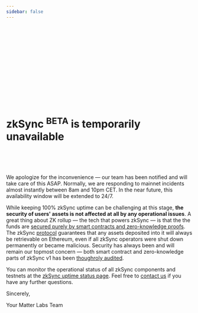 ```yaml
---
sidebar: false
---
```


<br>
<br>
<br>
<br>
<br>
<br>
<br>
<br>
<br>
<br>
<br>
<br>

# zkSync <sup>BETA</sup> is temporarily unavailable

<br>
<br>
<br>

We apologize for the inconvenience — our team has been notified and will take care of this ASAP. Normally, we are responding to mainnet incidents almost instantly between 8am and 10pm CET. In the near future, this availability window will be extended to 24/7.

While keeping 100% zkSync uptime can be challenging at this stage, **the security of users' assets is not affected at all by any operational issues**. A great thing about ZK rollup — the tech that powers zkSync — is that the the funds are [secured purely by smart contracts and zero-knowledge proofs](https://zksync.io/faq/security.html). The zkSync [protocol](https://github.com/matter-labs/zksync/blob/master/docs/protocol.md) guarantees that any assets deposited into it will always be retrievable on Ethereum, even if all zkSync operators were shut down permanently or became malicious. Security has always been and will remain our topmost concern — both smart contract and zero-knowledge parts of zkSync v1 has been [thoughroly audited](https://zksync.io/zksync-1.0-audit.pdf).

You can monitor the operational status of all zkSync components and testnets at the [zkSync uptime status page](https://uptime.com/s/zksync). Feel free to [contact us](https://zksync.io/contact.html) if you have any further questions.

Sincerely,

Your Matter Labs Team
